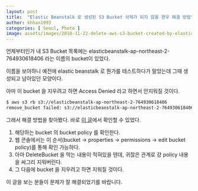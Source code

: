 ```yaml
---
layout: post
title:  "Elastic Beanstalk 로 생성된 S3 Bucket 삭제가 되지 않을 경우 해결 방법"
author: khhan1993
categories: [ Seoul, Photo ]
image: assets/images/2018-11-22-delete-aws-s3-bucket-created-by-elasticbeanstalk/elasticbeanstalk.png
---
```


언제부터인가 내 S3 Bucket 목록에는 elasticbeanstalk-ap-northeast-2-764930618406 라는 이름의 bucket이 있었다.

이름을 보아하니 예전에 elastic beanstalk 로 뭔가를 테스트하다가 말았는데 그때 생성되고 남아있던 모양이다.

아마 이 bucket 을 지우려고 하면 Access Denied 라고 하면서 안지워질 것이다.

```sh
$ aws s3 rb s3://elasticbeanstalk-ap-northeast-2-764930618406
remove_bucket failed: s3://elasticbeanstalk-ap-northeast-2-764930618406 An error occurred (AccessDenied) when calling the DeleteBucket operation: Access Denied
```

그래서 해결 방법을 찾아봤다. 바로 [이 글](https://forums.aws.amazon.com/thread.jspa?threadID=145366)에서 확인할 수 있었다.

1. 해당하는 bucket 의 bucket policy 를 확인한다.
2. 웹 콘솔에서는 이 순서(bucket -> properties -> permissions -> edit bucket policy)를 통해 확인 가능하다.
3. 아마 DeleteBucket 을 막는 내용이 적혀있을 텐데, 귀찮은 관계로 걍 policy 내용을 싸그리 지워버린다.
4. 그 다음에 bucket 을 지우려고 하면 지워질 것이다.

이 글을 보는 분들이 문제가 잘 해결되었기를 바랍니다.